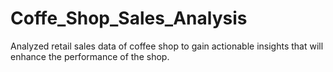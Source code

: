# Coffe_Shop_Sales_Analysis
Analyzed retail sales data of coffee shop to gain actionable insights that will enhance the performance of the shop.
